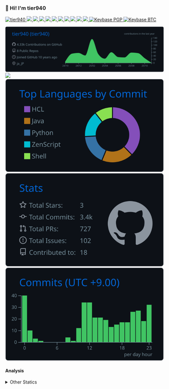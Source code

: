 ### 👋 Hi! I'm tier940

<p align="left"> 
  <a href="https://github.com/tier940/tier940/">
    <img src="https://komarev.com/ghpvc/?username=tier940" alt="tier940" />
  </a>
  <a href="http://twitter.com/tier940">
    <img height="20" src="https://img.shields.io/twitter/follow/tier940?label=Twitter&logo=twitter&style=flat" />
  </a>
  <a href="https://github.com/tier940">
    <img height="20" src="https://img.shields.io/github/followers/tier940?label=follow&logo=github&style=flat" />
  </a>
  <a href="https://www.reddit.com/user/tier940">
    <img height="20" src="https://img.shields.io/reddit/user-karma/combined/tier940?label=Reddit&logo=reddit&style=flat" />
  </a>
  <a href="https://stackoverflow.com/users/17317833/tier940">
    <img height="20" src="https://img.shields.io/stackexchange/stackoverflow/r/17317833?label=StackOverflow&logo=stack-overflow&style=flat" />
  </a>
  <a href="https://zenn.dev/tier940">
    <img height="20" src="https://zenn.badge.nikaera.com/s/tier940/likes" />
  </a>
  <a href="https://zenn.dev/tier940">
    <img height="20" src="https://zenn.badge.nikaera.com/s/tier940/followers" />
  </a>
  <a href="https://zenn.dev/tier940">
    <img height="20" src="https://zenn.badge.nikaera.com/s/tier940/articles" />
  </a>
  <a href="http://qiita.com/tier940">
    <img height="20" src="https://qiita-badge.apiapi.app/s/tier940/posts.svg" />
  </a>
  <a href="http://qiita.com/tier940">
    <img height="20" src="https://qiita-badge.apiapi.app/s/tier940/contributions.svg" />
  </a>
  <a href="https://github.com/tier940/tier940/">
    <img height="20" src="https://github.com/tier940/tier940/actions/workflows/main.yml/badge.svg" />
  </a>
  <a href="https://keybase.io/tier940">
    <img alt="Keybase PGP" src="https://img.shields.io/keybase/pgp/tier940">
  </a>
  <a href="https://keybase.io/tier940">
    <img alt="Keybase BTC" src="https://img.shields.io/keybase/btc/tier940">
  </a>
</p>

[![](https://raw.githubusercontent.com/tier940/tier940/main/profile-summary-card-output/github_dark/0-profile-details.svg)](https://github.com/vn7n24fzkq/github-profile-summary-cards)
[![](https://raw.githubusercontent.com/tier940/tier940/main/profile-summary-card-output/github_dark/1-repos-per-language.svg)](https://github.com/vn7n24fzkq/github-profile-summary-cards) [![](https://raw.githubusercontent.com/tier940/tier940/main/profile-summary-card-output/github_dark/2-most-commit-language.svg)](https://github.com/vn7n24fzkq/github-profile-summary-cards)
[![](https://raw.githubusercontent.com/tier940/tier940/main/profile-summary-card-output/github_dark/3-stats.svg)](https://github.com/vn7n24fzkq/github-profile-summary-cards) [![](https://raw.githubusercontent.com/tier940/tier940/main/profile-summary-card-output/github_dark/4-productive-time.svg)](https://github.com/vn7n24fzkq/github-profile-summary-cards)


#### Analysis
<!-- <img height="150" src="https://github.com/tier940/tier940/blob/master/images/stat.svg" alt="Alternative Text"/> -->

<details>
  <summary>Other Statics</summary>
  <!--START_SECTION:waka-->
![Code Time](http://img.shields.io/badge/Code%20Time-5%2C531%20hrs%2015%20mins-blue)

**🐱 My GitHub Data** 

> 📦 47.8 kB Used in GitHub's Storage 
 > 
> 💼 Opted to Hire
 > 
> 📜 13 Public Repositories 
 > 
> 🔑 6 Private Repositories 
 > 
**I'm an Early 🐤** 

```text
🌞 Morning                2710 commits        ████░░░░░░░░░░░░░░░░░░░░░   16.21 % 
🌆 Daytime                6086 commits        █████████░░░░░░░░░░░░░░░░   36.41 % 
🌃 Evening                6201 commits        █████████░░░░░░░░░░░░░░░░   37.10 % 
🌙 Night                  1718 commits        ███░░░░░░░░░░░░░░░░░░░░░░   10.28 % 
```
📅 **I'm Most Productive on Saturday** 

```text
Monday                   1805 commits        ███░░░░░░░░░░░░░░░░░░░░░░   10.80 % 
Tuesday                  2581 commits        ████░░░░░░░░░░░░░░░░░░░░░   15.44 % 
Wednesday                2005 commits        ███░░░░░░░░░░░░░░░░░░░░░░   12.00 % 
Thursday                 1742 commits        ███░░░░░░░░░░░░░░░░░░░░░░   10.42 % 
Friday                   2414 commits        ████░░░░░░░░░░░░░░░░░░░░░   14.44 % 
Saturday                 3202 commits        █████░░░░░░░░░░░░░░░░░░░░   19.16 % 
Sunday                   2966 commits        ████░░░░░░░░░░░░░░░░░░░░░   17.74 % 
```


📊 **This Week I Spent My Time On** 

```text
🕑︎ Time Zone: Asia/Tokyo

💬 Programming Languages: 
Other                    41 hrs 22 mins      ███████████████████░░░░░░   77.15 % 
YAML                     6 hrs 23 mins       ███░░░░░░░░░░░░░░░░░░░░░░   11.91 % 
Markdown                 4 hrs 28 mins       ██░░░░░░░░░░░░░░░░░░░░░░░   08.34 % 
INI                      26 mins             ░░░░░░░░░░░░░░░░░░░░░░░░░   00.81 % 
Terraform                25 mins             ░░░░░░░░░░░░░░░░░░░░░░░░░   00.81 % 

🔥 Editors: 
Chrome                   42 hrs 36 mins      ████████████████████░░░░░   79.45 % 
VS Code                  11 hrs 1 min        █████░░░░░░░░░░░░░░░░░░░░   20.55 % 

💻 Operating System: 
Windows                  43 hrs 1 min        ████████████████████░░░░░   80.24 % 
Linux                    10 hrs 35 mins      █████░░░░░░░░░░░░░░░░░░░░   19.76 % 
```

**I Mostly Code in Java** 

```text
Java                     13 repos            ████████████░░░░░░░░░░░░░   48.15 % 
HCL                      3 repos             ███░░░░░░░░░░░░░░░░░░░░░░   11.11 % 
ZenScript                3 repos             ███░░░░░░░░░░░░░░░░░░░░░░   11.11 % 
Shell                    2 repos             ██░░░░░░░░░░░░░░░░░░░░░░░   07.41 % 
Python                   1 repo              █░░░░░░░░░░░░░░░░░░░░░░░░   03.70 % 
```



**Timeline**

![Lines of Code chart](https://raw.githubusercontent.com/tier940/tier940/main/assets/bar_graph.png)


 Last Updated on 07/04/2025 00:40:43 UTC
<!--END_SECTION:waka-->
</details>
